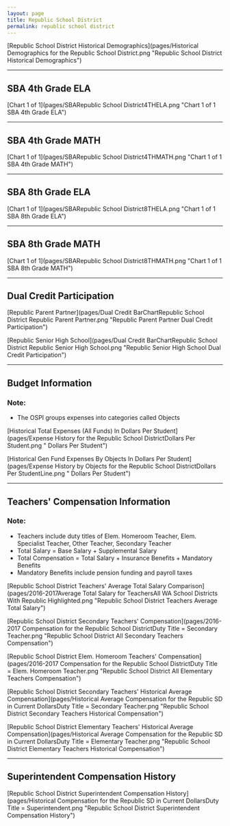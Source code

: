 ```yaml
---
layout: page
title: Republic School District
permalink: republic school district
---
```



[Republic School District Historical Demographics](pages/Historical Demographics for the Republic School District.png "Republic School District Historical Demographics")

___

## SBA 4th Grade ELA

[Chart 1 of 1](pages/SBARepublic School District4THELA.png "Chart 1 of 1 SBA 4th Grade ELA")


___

## SBA 4th Grade MATH

[Chart 1 of 1](pages/SBARepublic School District4THMATH.png "Chart 1 of 1 SBA 4th Grade MATH")


___

## SBA 8th Grade ELA

[Chart 1 of 1](pages/SBARepublic School District8THELA.png "Chart 1 of 1 SBA 8th Grade ELA")


___

## SBA 8th Grade MATH

[Chart 1 of 1](pages/SBARepublic School District8THMATH.png "Chart 1 of 1 SBA 8th Grade MATH")


___

## Dual Credit Participation

[Republic Parent Partner](pages/Dual Credit BarChartRepublic School District Republic Parent Partner.png "Republic Parent Partner Dual Credit Participation")

[Republic Senior High School](pages/Dual Credit BarChartRepublic School District Republic Senior High School.png "Republic Senior High School Dual Credit Participation")


___

## Budget Information
### Note:
- The OSPI groups expenses into categories called Objects

[Historical Total Expenses (All Funds) In Dollars Per Student](pages/Expense History for the Republic School DistrictDollars Per Student.png " Dollars Per Student")

[Historical Gen Fund Expenses By Objects In Dollars Per Student](pages/Expense History by Objects for the Republic School DistrictDollars Per StudentLine.png " Dollars Per Student")


___

## Teachers' Compensation Information
### Note:
- Teachers include duty titles of Elem. Homeroom Teacher, Elem. Specialist Teacher, Other Teacher, Secondary Teacher
- Total Salary = Base Salary + Supplemental Salary
- Total Compensation = Total Salary + Insurance Benefits + Mandatory Benefits
- Mandatory Benefits include pension funding and payroll taxes

[Republic School District Teachers' Average Total Salary Comparison](pages/2016-2017Average Total Salary for TeachersAll WA School Districts With Republic Highlighted.png "Republic School District Teachers Average Total Salary")

[Republic School District Secondary Teachers' Compensation](pages/2016-2017 Compensation for the Republic School DistrictDuty Title = Secondary Teacher.png "Republic School District All Secondary Teachers Compensation")

[Republic School District Elem. Homeroom Teachers' Compensation](pages/2016-2017 Compensation for the Republic School DistrictDuty Title = Elem. Homeroom Teacher.png "Republic School District All Elementary Teachers Compensation")

[Republic School District Secondary Teachers' Historical Average Compensation](pages/Historical Average Compensation for the Republic SD in Current DollarsDuty Title = Secondary Teacher.png "Republic School District Secondary Teachers Historical Compensation")

[Republic School District Elementary Teachers' Historical Average Compensation](pages/Historical Average Compensation for the Republic SD in Current DollarsDuty Title = Elementary Teacher.png "Republic School District Elementary Teachers Historical Compensation")


___

## Superintendent Compensation History

[Republic School District Superintendent Compensation History](pages/Historical Compensation for the Republic SD in Current DollarsDuty Title = Superintendent.png "Republic School District Superintendent Compensation History")

